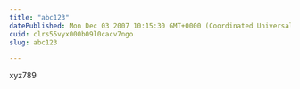 ```yaml
---
title: "abc123"
datePublished: Mon Dec 03 2007 10:15:30 GMT+0000 (Coordinated Universal Time)
cuid: clrs55vyx000b09l0cacv7ngo
slug: abc123

---
```


xyz789